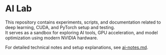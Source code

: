 # AI Lab

This repository contains experiments, scripts, and documentation related to deep learning, CUDA, and PyTorch setup and testing.  
It serves as a sandbox for exploring AI tools, GPU acceleration, and model optimization using modern NVIDIA hardware.

For detailed technical notes and setup explanations, see [ai-notes.md](./ai-notes.md).

